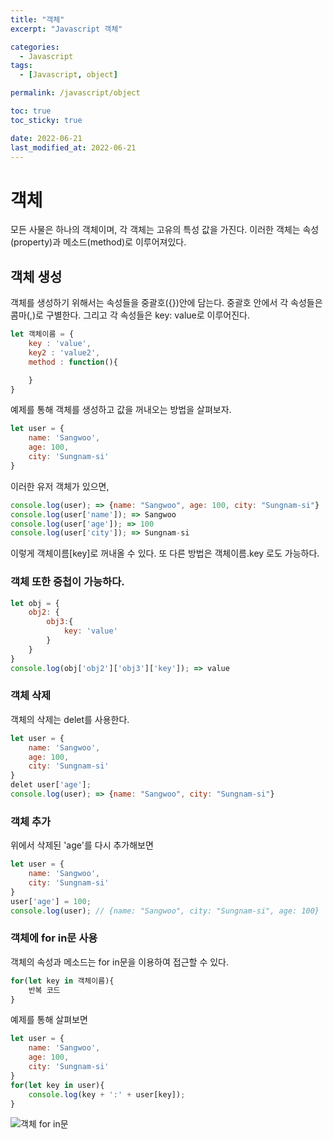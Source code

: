 ```yaml
---
title: "객체"
excerpt: "Javascript 객체"

categories:
  - Javascript
tags:
  - [Javascript, object]

permalink: /javascript/object

toc: true
toc_sticky: true

date: 2022-06-21
last_modified_at: 2022-06-21
---
```


# 객체
모든 사물은 하나의 객체이며, 각 객체는 고유의 특성 값을 가진다. 이러한 객체는 속성(property)과 메소드(method)로 이루어져있다.

## 객체 생성
객체를 생성하기 위해서는 속성들을 중괄호({})안에 담는다. 중괄호 안에서 각 속성들은 콤마(,)로 구별한다.
그리고 각 속성들은 key: value로 이루어진다.
```javascript
let 객체이름 = {
    key : 'value',
    key2 : 'value2',
    method : function(){

    }
}
```

예제를 통해 객체를 생성하고 값을 꺼내오는 방법을 살펴보자.

```javascript
let user = { 
    name: 'Sangwoo',
    age: 100,
    city: 'Sungnam-si'
}
```
이러한 유저 객체가 있으면,
```javascript
console.log(user); => {name: "Sangwoo", age: 100, city: "Sungnam-si"}
console.log(user['name']); => Sangwoo
console.log(user['age']); => 100
console.log(user['city']); => Sungnam-si
```
이렇게 객체이름[key]로 꺼내올 수 있다. 또 다른 방법은 객체이름.key 로도 가능하다.

### 객체 또한 중첩이 가능하다.
```javascript
let obj = {
    obj2: {
        obj3:{
            key: 'value'
        }
    }
}
console.log(obj['obj2']['obj3']['key']); => value
```

### 객체 삭제
객체의 삭제는 delet를 사용한다.
```javascript
let user = {
    name: 'Sangwoo',
    age: 100,
    city: 'Sungnam-si'
}
delet user['age'];
console.log(user); => {name: "Sangwoo", city: "Sungnam-si"}
```

### 객체 추가
위에서 삭제된 'age'를 다시 추가해보면
```javascript
let user = {
    name: 'Sangwoo',
    city: 'Sungnam-si'
}
user['age'] = 100;
console.log(user); // {name: "Sangwoo", city: "Sungnam-si", age: 100}
```
### 객체에 for in문 사용
객체의 속성과 메소드는 for in문을 이용하여 접근할 수 있다.
```javascript
for(let key in 객체이름){
    반복 코드
}
```
예제를 통해 살펴보면

```javascript
let user = {
    name: 'Sangwoo',
    age: 100,
    city: 'Sungnam-si'
}
for(let key in user){
    console.log(key + ':' + user[key]);
}
```

![객체 for in문](https://user-images.githubusercontent.com/46247666/56262642-90545280-611a-11e9-8267-311db73ff45a.jpg)
